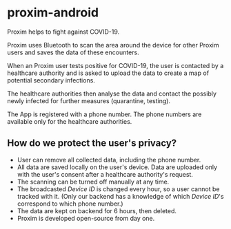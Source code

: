# proxim-android

Proxim helps to fight against COVID-19.

Proxim uses Bluetooth to scan the area around the device for other Proxim users and saves the data of these encounters.

When an Proxim user tests positive for COVID-19, the user is contacted by a healthcare authority and is asked to upload the data to create a map of potential secondary infections.

The healthcare authorities then analyse the data and contact the possibly newly infected for further measures (quarantine, testing).

The App is registered with a phone number. The phone numbers are available only for the healthcare authorities.


## How do we protect the user's privacy?

- User can remove all collected data, including the phone number.
- All data are saved locally on the user's device. Data are uploaded only with the user's consent after a healthcare authority's request.
- The scanning can be turned off manually at any time.
- The broadcasted _Device ID_ is changed every hour, so a user cannot be tracked with it. (Only our backend has a knowledge of which _Device ID_'s correspond to which phone number.)
- The data are kept on backend for 6 hours, then deleted.
- Proxim is developed open-source from day one.


